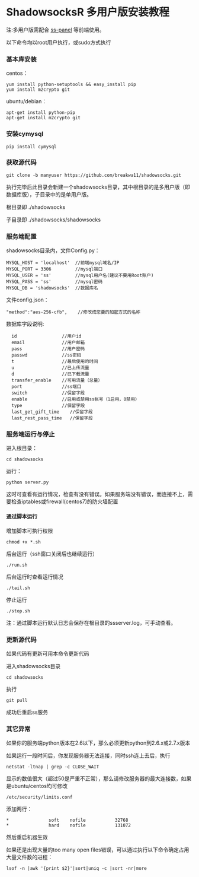 # ShadowsocksR 多用户版安装教程 #
注:多用户版需配合 [ss-panel] 等前端使用。


以下命令均以root用户执行，或sudo方式执行

### 基本库安装 ###
centos： 
```
yum install python-setuptools && easy_install pip
yum install m2crypto git
```
ubuntu/debian： 
```
apt-get install python-pip
apt-get install m2crypto git
```
### 安装cymysql ###

    pip install cymysql

### 获取源代码 ###
`git clone -b manyuser https://github.com/breakwa11/shadowsocks.git`

执行完毕后此目录会新建一个shadowsocks目录，其中根目录的是多用户版（即数据库版），子目录中的是单用户版。

根目录即 ./shadowsocks

子目录即 ./shadowsocks/shadowsocks 


### 服务端配置 ###
shadowsocks目录内，文件Config.py： 
```
MYSQL_HOST = 'localhost'  //前端mysql域名/IP
MYSQL_PORT = 3306         //mysql端口
MYSQL_USER = 'ss'         //mysql用户名(建议不要用Root账户)
MYSQL_PASS = 'ss'         //mysql密码
MYSQL_DB = 'shadowsocks'  //数据库名
```
文件config.json： 
```
"method":"aes-256-cfb",    //修改成您要的加密方式的名称
```

数据库字段说明:
```
  id                 //用户id
  email              //用户邮箱
  pass               //用户密码
  passwd             //ss密码
  t                  //最后使用的时间
  u                  //已上传流量
  d                  //已下载流量
  transfer_enable    //可用流量（总量）
  port               //ss端口
  switch             //保留字段
  enable             //启用或禁用ss帐号（1启用，0禁用）
  type               //保留字段
  last_get_gift_time    //保留字段
  last_rest_pass_time   //保留字段
```

### 服务端运行与停止 ###

进入根目录：
    
    cd shadowsocks
 
运行：
    
    python server.py

这时可查看有运行情况，检查有没有错误。如果服务端没有错误，而连接不上，需要检查iptables或firewall(centos7)的防火墙配置

#### 通过脚本运行 ####

增加脚本可执行权限 

`chmod +x *.sh`

后台运行（ssh窗口关闭后也继续运行） 

`./run.sh`

后台运行时查看运行情况 

`./tail.sh`

停止运行 

`./stop.sh`

注：通过脚本运行默认日志会保存在根目录的ssserver.log，可手动查看。

### 更新源代码 ###
如果代码有更新可用本命令更新代码

进入shadowsocks目录 

`cd shadowsocks` 

执行 

`git pull` 

成功后重启ss服务

### 其它异常 ###
如果你的服务端python版本在2.6以下，那么必须更新python到2.6.x或2.7.x版本

如果运行一段时间后，你发现服务器无法连接，同时ssh连上去后，执行 

`netstat -ltnap | grep -c CLOSE_WAIT` 

显示的数值很大（超过50是严重不正常），那么请修改服务器的最大连接数，如果是ubuntu/centos均可修改 

`/etc/security/limits.conf` 

添加两行： 
```
*               soft    nofile           32768
*               hard    nofile           131072
```
然后重启机器生效

如果还是出现大量的too many open files错误，可以通过执行以下命令确定占用大量文件数的进程：

`lsof -n |awk '{print $2}'|sort|uniq -c |sort -nr|more`







[ss-panel]:            https://github.com/orvice/ss-panel